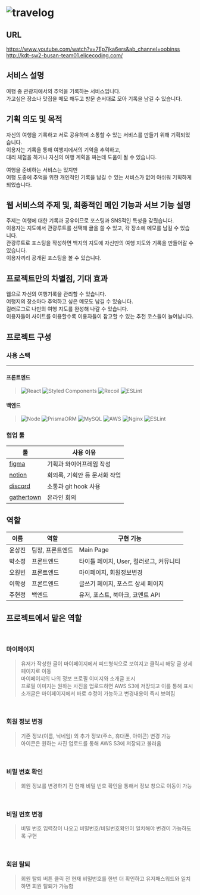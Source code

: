 # ![travelog](https://user-images.githubusercontent.com/80265536/181826144-fcd582ee-f000-4f4d-a55c-6fc5637d58b6.jpg)

## URL
https://www.youtube.com/watch?v=7Ep7jka6ers&ab_channel=oobinss <br>
http://kdt-sw2-busan-team01.elicecoding.com/

## 서비스 설명
여행 중 관광지에서의 추억을 기록하는 서비스입니다.  
가고싶은 장소나 맛집을 메모 해두고 방문 순서대로 모아 기록을 남길 수 있습니다. 

## 기획 의도 및 목적
자신의 여행을 기록하고 서로 공유하며 소통할 수 있는 서비스를 만들기 위해 기획되었습니다.  
이용자는 기록을 통해 여행지에서의 기억을 추억하고,  
대리 체험을 하거나 자신의 여행 계획을 짜는데 도움이 될 수 있습니다.  

여행을 준비하는 서비스는 있지만  
여행 도중에 추억을 위한 개인적인 기록을 남길 수 있는 서비스가 없어 아쉬워 기획하게 되었습니다.

## 웹 서비스의 주제 및, 최종적인 메인 기능과 서브 기능 설명
주제는 여행에 대한 기록과 공유이므로 포스팅과 SNS적인 특성을 갖췄습니다.  
이용자는 지도에서 관광루트를 선택해 글을 쓸 수 있고, 각 장소에 메모를 남길 수 있습니다.  
관광루트로 포스팅을 작성하면 백지의 지도에 자신만의 여행 지도와 기록을 만들어갈 수 있습니다.  
이용자끼리 공개된 포스팅을 볼 수 있습니다.

## 프로젝트만의 차별점, 기대 효과
웹으로 자신의 여행기록을 관리할 수 있습니다.  
여행지의 장소마다 추억하고 싶은 메모도 남길 수 있습니다.  
컬러로그로 나만의 여행 지도를 완성해 나갈 수 있습니다.  
이용자들이 사이트를 이용할수록 이용자들이 참고할 수 있는 추천 코스들이 늘어납니다.

## 프로젝트 구성

### 사용 스택
---
#### 프론트엔드
> ![React](https://img.shields.io/badge/react-%2320232a.svg?style=for-the-badge&logo=react&logoColor=%2361DAFB)
> ![Styled Components](https://img.shields.io/badge/styled--components-DB7093?style=for-the-badge&logo=styled-components&logoColor=white)
> ![Recoil](https://img.shields.io/badge/Recoil-DB7093?style=for-the-badge&logo=Recoil&logoColor=white)
> ![ESLint](https://img.shields.io/badge/ESLint-4B3263?style=for-the-badge&logo=eslint&logoColor=white)

#### 백엔드
> ![Node](https://img.shields.io/badge/Node-%2300f.svg?style=for-the-badge&logo=Node&logoColor=white)
> ![PrismaORM](https://img.shields.io/badge/PrismaORM-4B3263?style=for-the-badge&logo=PrismaORM&logoColor=white)
> ![MySQL](https://img.shields.io/badge/mysql-%2300f.svg?style=for-the-badge&logo=mysql&logoColor=white)
> ![AWS](https://img.shields.io/badge/AWS-%23FF9900.svg?style=for-the-badge&logo=amazon-aws&logoColor=white)
> ![Nginx](https://img.shields.io/badge/nginx-%23009639.svg?style=for-the-badge&logo=nginx&logoColor=white)
> ![ESLint](https://img.shields.io/badge/ESLint-4B3263?style=for-the-badge&logo=eslint&logoColor=white)

### 협업 툴

| 툴 | 사용 이유 | 
| ------ | ------ |
| [figma](https://www.figma.com/file/nILBlBoJHPI8YajW3vfw4Z/team1?node-id=0%3A1)     | 기획과 와이어프레임 작성   |
| [notion](https://www.notion.so/1-5c815b295a944821aab1cae6734128fc)   | 회의록, 기획안 등 문서화 작업 |
| [discord](https://img.shields.io/badge/discord-%23009639.svg?style=for-the-badge&logo=discord&logoColor=white)  | 소통과 git hook 사용  |
| [gathertown](https://img.shields.io/badge/gathertown-%23009639.svg?style=for-the-badge&logo=gathertown&logoColor=white)  | 온라인 회의 |

## 역할
| 이름 | 역할 | 구현 기능 | 
| ------ | ------ | ------ |
| 윤상진    |  팀장, 프론트엔드  | Main Page |
| 박소정   | 프론트엔드    | 타이틀 페이지, User, 컬러로그, 커뮤니티  |
| 오원빈   | 프론트엔드    | 마이페이지, 회원정보변경  |
| 이학성  | 프론트엔드        | 글쓰기 페이지, 포스트 상세 페이지 |
| 주현정 | 백엔드 | 유저, 포스트, 북마크, 코멘트 API |

## 프로젝트에서 맡은 역할

<br>

### 마이페이지

> 유저가 작성한 글이 마이페이지에서 피드형식으로 보여지고 클릭시 해당 글 상세 페이지로 이동 <br>
> 마이페이지의 나의 정보 프로필 이미지와 소개글 표시 <br>
> 프로필 이미지는 원하는 사진을 업로드하면 AWS S3에 저장되고 이를 통해 표시 <br>
> 소개글은 마이페이지에서 바로 수정이 가능하고 변경내용이 즉시 보여짐 <br>

<br>

### 회원 정보 변경

> 기존 정보(이름, 닉네임) 외 추가 정보(주소, 휴대폰, 아이콘) 변경 가능 <br>
> 아이콘은 원하는 사진 업로드를 통해 AWS S3에 저장되고 불러옴 <br>

<br>

### 비밀 번호 확인

> 회원 정보를 변경하기 전 현재 비밀 번호 확인을 통해서 정보 창으로 이동이 가능

<br>

### 비밀 번호 변경

> 비밀 번호 입력창이 나오고 비밀번호/비밀번호확인이 일치해야 변경이 가능하도록 구현

<br>

### 회원 탈퇴

> 회원 탈퇴 버튼 클릭 전 현재 비밀번호를 한번 더 확인하고 유저패스워드와 일치하면 회원 탈퇴가 가능함

